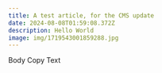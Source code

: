 ```yaml
---
title: A test article, for the CMS update
date: 2024-08-08T01:59:08.372Z
description: Hello World
image: img/1719543001859288.jpg
---
```

 Body Copy Text